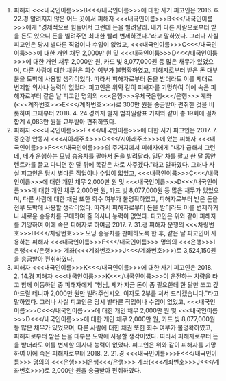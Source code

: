 1. 피해자 <<<내국인이름>>>B<<</내국인이름>>>에 대한 사기
피고인은 2016. 6. 22.경 알려지지 않은 어느 곳에서 피해자 <<<내국인이름>>>B<<</내국인이름>>>에게 "경제적으로 힘들어서 그런데 돈을 빌려달라. 내가 다른 사람으로부터 받을 돈도 있으니 돈을 빌려주면 최대한 빨리 변제하겠다."라고 말하였다. 그러나 사실 피고인은 당시 별다른 직업이나 수입이 없었고, <<<내국인이름>>>C<<</내국인이름>>>에 대한 개인 채무 2,000만 원 및 <<<내국인이름>>>D<<</내국인이름>>>에 대한 개인 채무 2,000만 원, 카드 빚 8,077,000원 등 많은 채무가 있었으며, 다른 사람에 대한 채권은 회수 여부가 불명확하였고, 피해자로부터 받은 돈 대부분을 도박에 사용할 생각이었다. 따라서 피해자로부터 돈을 받더라도 이를 제대로 변제할 의사나 능력이 없었다.
피고인은 위와 같이 피해자를 기망하여 이에 속은 피해자로부터 같은 날 피고인 명의의 <<<은행>>>우체국은행<<</은행>>> 계좌(<<<계좌번호>>>E<<</계좌번호>>>)로 300만 원을 송금받아 편취한 것을 비롯하여 그때부터 2018. 4. 24.경까지 별지 범죄일람표 기재와 같이 총 19회에 걸쳐 합계 4,083만 원을 교부받아 편취하였다.
2. 피해자 <<<내국인이름>>>F<<</내국인이름>>>에 대한 사기
피고인은 2017. 7. 중순경 안동시 <<<시아래주소>>>G<<</시아래주소>>>에 있는 피해자 <<<내국인이름>>>F<<</내국인이름>>>의 주거지에서 피해자에게 "내가 급해서 그런데, 네가 운행하는 모닝 승용차를 팔아서 돈을 빌려달라. 일단 차를 팔고 한 달 동안 렌트카를 끌고 다니면 한 달 뒤에 똑같은 차로 사주겠다."라고 말하였다. 그러나 사실 피고인은 당시 별다른 직업이나 수입이 없었고, <<<내국인이름>>>C<<</내국인이름>>>에 대한 개인 채무 2,000만 원 및 <<<내국인이름>>>D<<</내국인이름>>>에 대한 개인 채무 2,000만 원, 카드 빚 8,077,000원 등 많은 채무가 있었으며, 다른 사람에 대한 채권 또한 회수 여부가 불명확하였고, 피해자로부터 받은 돈을 전부 도박에 사용할 생각이었다. 따라서 피해자로부터 돈을 받더라도 이를 변제하거나 새로운 승용차를 구매하여 줄 의사나 능력이 없었다.
피고인은 위와 같이 피해자를 기망하여 이에 속은 피해자로 하여금 2017. 7. 31.경 피해자 운행의 <<<차량번호>>>H<<</차량번호>>> 모닝 승용차를 판매하도록 한 후, 같은 날 피고인이 사용하는 피해자 <<<내국인이름>>>F<<</내국인이름>>> 명의의 <<<은행>>>I은행<<</은행>>> 계좌(<<<계좌번호>>>J<<</계좌번호>>>)로 3,524,150원을 송금받아 편취하였다.
3. 피해자 <<<내국인이름>>>K<<</내국인이름>>>에 대한 사기
피고인은 2018. 2. 14.경 피해자 <<<내국인이름>>>K<<</내국인이름>>>이 운전하는 차량을 타고 함께 이동하던 중 피해자에게 "형님, 제가 지금 돈이 좀 필요한데 한 달만 쓰고 갚아드릴 테니까 2,000만 원만 빌려주십시오. 이자도 2부를 쳐서 드리겠습니다."라고 말하였다. 그러나 사실 피고인은 당시 별다른 직업이나 수입이 없었고, <<<내국인이름>>>C<<</내국인이름>>>에 대한 개인 채무 2,000만 원 및 <<<내국인이름>>>D<<</내국인이름>>>에 대한 개인 채무 2,000만 원, 카드 빚 8,077,000원 등 많은 채무가 있었으며, 다른 사람에 대한 채권 또한 회수 여부가 불명확하였고, 피해자로부터 받은 돈을 대부분 도박에 사용할 생각이었다. 따라서 피해자로부터 돈을 받더라도 이를 변제할 의사나 능력이 없었다.
피고인은 위와 같이 피해자를 기망하여 이에 속은 피해자로부터 2018. 2. 21.경 <<<내국인이름>>>F<<</내국인이름>>> 명의의 <<<은행>>>I은행<<</은행>>> 계좌(<<<계좌번호>>>J<<</계좌번호>>>)로 2,000만 원을 송금받아 편취하였다.